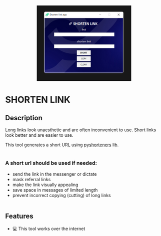 <p align="center">
  <img src="shortener.jpg" width="60%"/>
  <br>
</p>

# SHORTEN LINK

## Description

Long links look unaesthetic and are often inconvenient to use. Short links look better and are easier to use. 

This tool generates a short URL using [pyshorteners](https://pypi.org/project/pyshorteners/) lib.
<br></br>

### A short url should be used if needed:
- send the link in the messenger or dictate
- mask referral links
- make the link visually appealing
- save space in messages of limited length
- prevent incorrect copying (cutting) of long links
<br></br>

## Features
- 💻 This tool works over the internet
